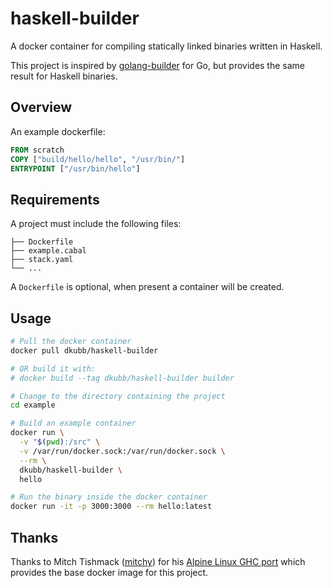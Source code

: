 # haskell-builder

A docker container for compiling statically linked binaries written in Haskell.

This project is inspired by [golang-builder](https://github.com/CenturyLinkLabs/golang-builder)
for Go, but provides the same result for Haskell binaries.

## Overview

An example dockerfile:

```dockerfile
FROM scratch
COPY ["build/hello/hello", "/usr/bin/"]
ENTRYPOINT ["/usr/bin/hello"]
```

## Requirements

A project must include the following files:

```.
├── Dockerfile
├── example.cabal
├── stack.yaml
└── ...
```

A `Dockerfile` is optional, when present a container will be created.

## Usage

```bash
# Pull the docker container
docker pull dkubb/haskell-builder

# OR build it with:
# docker build --tag dkubb/haskell-builder builder

# Change to the directory containing the project
cd example

# Build an example container
docker run \
  -v "$(pwd):/src" \
  -v /var/run/docker.sock:/var/run/docker.sock \
  --rm \
  dkubb/haskell-builder \
  hello

# Run the binary inside the docker container
docker run -it -p 3000:3000 --rm hello:latest
```

## Thanks

Thanks to Mitch Tishmack ([mitchy](https://github.com/mitchty)) for his
[Alpine Linux GHC port](https://github.com/mitchty/alpine-linux-ghc-bootstrap)
which provides the base docker image for this project.
